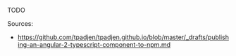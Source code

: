 TODO

Sources: 

  * https://github.com/tpadjen/tpadjen.github.io/blob/master/_drafts/publishing-an-angular-2-typescript-component-to-npm.md